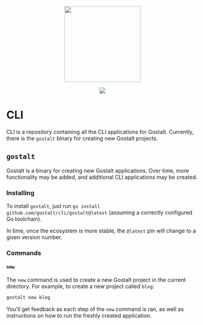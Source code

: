 <p align="center"><img src="https://avatars0.githubusercontent.com/u/50806258" width="200"></p>

<p align="center">
  <a href="https://goreportcard.com/report/github.com/gostalt/cli">
    <img src="https://goreportcard.com/badge/github.com/gostalt/cli" />
  </a>
</p>

# CLI

CLI is a repository containing all the CLI applications for Gostalt. Currently,
there is the `gostalt` binary for creating new Gostalt projects.

## `gostalt`

Gostalt is a binary for creating new Gostalt applications. Over time, more
functionality may be added, and additional CLI applications may be created.

### Installing

To install `gostalt`, just run
`go install github.com/gostalt/cli/gostalt@latest` (assuming a correctly
configured Go toolchain).

In time, once the ecosystem is more stable, the `@latest` pin will change to a
given version number.

### Commands

#### `new`

The `new` command is used to create a new Gostalt project in the current
directory. For example, to create a new project called `blog`:

```sh
gostalt new blog
```

You'll get feedback as each step of the `new` command is ran, as well as
instructions on how to run the freshly created application.
